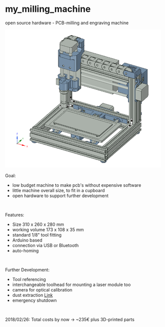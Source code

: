 ﻿# my_milling_machine
open source hardware - PCB-milling and engraving machine


<img src="my_milling_machine.png">


Goal:
- low budget machine to make pcb's without expensive software
- little machine overall size, to fit in a cupboard
- open hardware to support further development

<p>&nbsp;</p>


Features:
- Size 310 x 260 x 280 mm
- working volume 173 x 108 x 35 mm
- standard 1/8" tool fitting
- Arduino based
- connection via USB or Bluetooth
- auto-homing

<p>&nbsp;</p>


Further Development:
- Tool referencing
- interchangeable toolhead for mounting a laser module too
- camera for optical calibration
- dust extraction [Link](https://github.com/nullsibnelf/cyclone_dust_absorber)
- emergency shutdown

<p>&nbsp;</p>

2018/02/26: Total costs by now -> ~235€ plus 3D-printed parts

